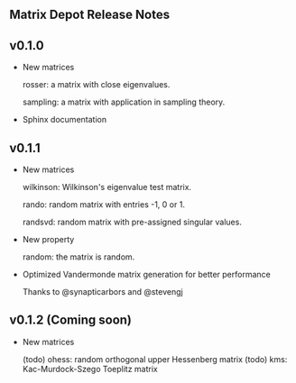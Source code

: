 ## Matrix Depot Release Notes

v0.1.0
------
* New matrices

	rosser: a matrix with close eigenvalues.

	sampling: a matrix with application in sampling theory.

* Sphinx documentation

	

v0.1.1 
------

* New matrices 

	wilkinson: Wilkinson's eigenvalue test matrix. 

	rando: random matrix with entries -1, 0 or 1.

	randsvd: random matrix with pre-assigned singular values.

* New property

	random: the matrix is random.

* Optimized Vandermonde matrix generation for better performance

	Thanks to @synapticarbors and @stevengj


v0.1.2 (Coming soon)
--------------------

* New matrices

	(todo) ohess: random orthogonal upper Hessenberg matrix
	(todo) kms: Kac-Murdock-Szego Toeplitz matrix
